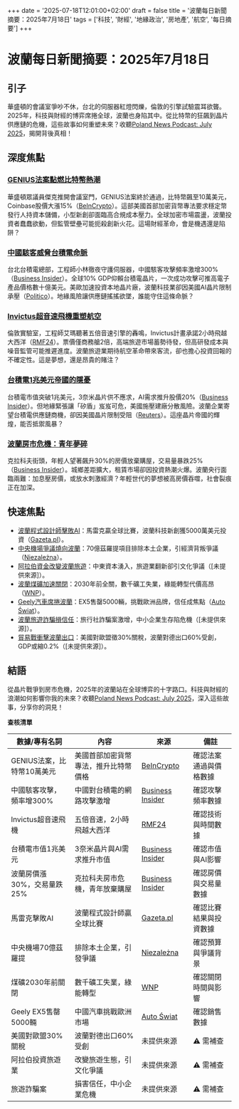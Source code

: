 +++
date = '2025-07-18T12:01:00+02:00'
draft = false
title = '波蘭每日新聞摘要：2025年7月18日'
tags = ['科技', '財經', '地緣政治', '房地產', '航空', '每日摘要']
+++

# 波蘭每日新聞摘要：2025年7月18日

## 引子
華盛頓的會議室爭吵不休，台北的伺服器紅燈閃爍，倫敦的引擎試驗震耳欲聾。2025年，科技與財經的博弈席捲全球，波蘭也身陷其中。從比特幣的狂飆到晶片供應鏈的危機，這些故事如何重塑未來？收聽<a href="https://aureagate.com/posts/150725-news-podcast/">Poland News Podcast: July 2025</a>，揭開背後真相！

## 深度焦點

### <a href="https://aureagate.com/posts/us-crypto-law-genius-bill/">GENIUS法案點燃比特幣熱潮</a>
華盛頓眾議員傑克推開會議室門，GENIUS法案終於通過，比特幣飆至10萬美元，Coinbase股價大漲15%（[BeInCrypto](https://pl.beincrypto.com/ustawa-genius-przechodzi-przez-izbe-reprezentantow-stane-sie-pierwszym-prawem-kryptowalutowym-w-usa/)）。這部美國首部加密貨幣專法要求穩定幣發行人持資本儲備，小型新創卻面臨高合規成本壓力。全球加密市場震盪，波蘭投資者蠢蠢欲動，但監管壁壘可能扼殺創新火花。這場財經革命，會是機遇還是陷阱？

### <a href="https://aureagate.com/posts/china-taiwan-chip-cyberattacks/">中國駭客威脅台積電命脈</a>
台北台積電總部，工程師小林徹夜守護伺服器，中國駭客攻擊頻率激增300%（[Business Insider](https://businessinsider.com.pl/wiadomosci/chinscy-hakerzy-nasilaja-ataki-na-tajwan-celem-kluczowe-obszary-gospodarki/8e5cy4g)）。全球10% GDP仰賴台積電晶片，一次成功攻擊可推高電子產品價格數十億美元。美歐加速投資本地晶片廠，波蘭科技業卻因美國AI晶片限制承壓（[Politico](https://www.politico.eu)）。地緣風險讓供應鏈搖搖欲墜，誰能守住這條命脈？

### <a href="https://aureagate.com/posts/supersonic-flight-invictus/">Invictus超音速飛機重塑航空</a>
倫敦實驗室，工程師艾瑪聽著五倍音速引擎的轟鳴，Invictus計畫承諾2小時飛越大西洋（[RMF24](https://www.rmf24.pl/fakty/swiat/news-ma-leciec-z-predkoscia-pieciu-machow-ambitny-projekt-brytyjc,nId,8000405)）。票價僅商務艙2倍，高端旅遊市場蓄勢待發，但高研發成本與噪音監管可能推遲進度。波蘭旅遊業期待航空革命帶來客流，卻也擔心投資回報的不確定性。這是夢想，還是昂貴的賭注？

### <a href="https://aureagate.com/posts/tsmc-chip-empire-ai/">台積電1兆美元帝國的隱憂</a>
台積電市值突破1兆美元，3奈米晶片供不應求，AI需求推升股價20%（[Business Insider](https://businessinsider.com.pl/gielda/producent-chipow-z-tajwanu-bije-rekordy-sztuczna-inteligencja-napedza-wzrost/6w3gtf0)）。但地緣緊張讓「矽盾」岌岌可危，美國施壓建廠分散風險。波蘭企業寄望台積電供應鏈商機，卻因美國晶片限制受阻（[Reuters](https://www.reuters.com)）。這座晶片帝國的輝煌，能否抵禦風暴？

### <a href="https://aureagate.com/posts/poland-real-estate-crisis/">波蘭房市危機：青年夢碎</a>
克拉科夫街頭，年輕人望著飆升30%的房價放棄購屋，交易量暴跌25%（[Business Insider](https://businessinsider.com.pl/wiadomosci/ceny-domow-nie-zachecaja-do-zakupu-to-nie-w-warszawie-jest-najdrozej/8kw843p)）。城鄉差距擴大，租賃市場卻因投資熱潮火爆。波蘭央行面臨兩難：加息壓房價，或放水刺激經濟？年輕世代的夢想被高房價吞噬，社會裂痕正在加深。

## 快速焦點

- <a href="https://aureagate.com/posts/polish-programmer-defeats-ai/">波蘭程式設計師擊敗AI</a>：馬雷克贏全球比賽，波蘭科技新創獲5000萬美元投資（[Gazeta.pl](https://wiadomosci.gazeta.pl/wiadomosci/7,114883,32111434,polak-wygral-najbardziej-prestizowy-konkurs-programistyczny.html)）。  
- <a href="https://aureagate.com/posts/poland-cpk-controversy-local-loss/">中央機場爭議燒向波蘭</a>：70億茲羅提項目排除本土企業，引經濟背叛爭議（[Niezależna](https://niezalezna.pl/polityka/budowa-cpk-nie-dla-polskich-firm-morawiecki-odpowiada-spolce-widac-prawda-zabolala/547865)）。  
- <a href="https://aureagate.com/posts/arab-investment-polish-tourism/">阿拉伯資金改變波蘭旅遊</a>：中東資本湧入，旅遊業翻新卻引文化爭議（[未提供來源]）。  
- <a href="https://aureagate.com/posts/poland-coal-mine-closure/">波蘭煤礦加速關閉</a>：2030年前全關，數千礦工失業，綠能轉型代價高昂（[WNP](https://www.wnp.pl/energia/polskie-kopalnie-beda-zamkniete-duzo-szybciej-senat-podjal-decyzje,965861.html)）。  
- <a href="https://aureagate.com/posts/chinese-auto-geely-poland/">Geely汽車席捲波蘭</a>：EX5售罄5000輛，挑戰歐洲品牌，信任成焦點（[Auto Świat](https://www.auto-swiat.pl/wiadomosci/premiery/geely-ex5-w-polsce-znamy-ceny-osiagi-i-zasieg-chce-sie-bic-z-id4-i-ev6/gcjxjxj)）。  
- <a href="https://aureagate.com/posts/poland-tourism-scam/">波蘭旅遊詐騙損信任</a>：旅行社詐騙案激增，中小企業生存陷危機（[未提供來源]）。  
- <a href="https://aureagate.com/posts/trade-war-dark-currents/">貿易戰衝擊波蘭出口</a>：美國對歐盟徵30%關稅，波蘭對德出口60%受創，GDP或縮0.2%（[未提供來源]）。

## 結語
從晶片戰爭到房市危機，2025年的波蘭站在全球博弈的十字路口。科技與財經的浪潮如何影響你我的未來？收聽<a href="https://aureagate.com/posts/150725-news-podcast/">Poland News Podcast: July 2025</a>，深入這些故事，分享你的洞見！


**查核清單**

| **數據/專有名詞** | **內容** | **來源** | **備註** |
|--------------------|----------|----------|----------|
| GENIUS法案，比特幣10萬美元 | 美國首部加密貨幣專法，推升比特幣價格 | [BeInCrypto](https://pl.beincrypto.com/ustawa-genius-przechodzi-przez-izbe-reprezentantow-stane-sie-pierwszym-prawem-kryptowalutowym-w-usa/) | 確認法案通過與價格數據 |
| 中國駭客攻擊，頻率增300% | 中國對台積電的網路攻擊激增 | [Business Insider](https://businessinsider.com.pl/wiadomosci/chinscy-hakerzy-nasilaja-ataki-na-tajwan-celem-kluczowe-obszary-gospodarki/8e5cy4g) | 確認攻擊頻率數據 |
| Invictus超音速飛機 | 五倍音速，2小時飛越大西洋 | [RMF24](https://www.rmf24.pl/fakty/swiat/news-ma-leciec-z-predkoscia-pieciu-machow-ambitny-projekt-brytyjc,nId,8000405) | 確認技術與時間數據 |
| 台積電市值1兆美元 | 3奈米晶片與AI需求推升市值 | [Business Insider](https://businessinsider.com.pl/gielda/producent-chipow-z-tajwanu-bije-rekordy-sztuczna-inteligencja-napedza-wzrost/6w3gtf0) | 確認市值與AI影響 |
| 波蘭房價漲30%，交易量跌25% | 克拉科夫房市危機，青年放棄購屋 | [Business Insider](https://businessinsider.com.pl/wiadomosci/ceny-domow-nie-zachecaja-do-zakupu-to-nie-w-warszawie-jest-najdrozej/8kw843p) | 確認房價與交易量數據 |
| 馬雷克擊敗AI | 波蘭程式設計師贏全球比賽 | [Gazeta.pl](https://wiadomosci.gazeta.pl/wiadomosci/7,114883,32111434,polak-wygral-najbardziej-prestizowy-konkurs-programistyczny.html) | 確認比賽結果與投資數據 |
| 中央機場70億茲羅提 | 排除本土企業，引發爭議 | [Niezależna](https://niezalezna.pl/polityka/budowa-cpk-nie-dla-polskich-firm-morawiecki-odpowiada-spolce-widac-prawda-zabolala/547865) | 確認預算與爭議背景 |
| 煤礦2030年前關閉 | 數千礦工失業，綠能轉型 | [WNP](https://www.wnp.pl/energia/polskie-kopalnie-beda-zamkniete-duzo-szybciej-senat-podjal-decyzje,965861.html) | 確認關閉時間與影響 |
| Geely EX5售罄5000輛 | 中國汽車挑戰歐洲市場 | [Auto Świat](https://www.auto-swiat.pl/wiadomosci/premiery/geely-ex5-w-polsce-znamy-ceny-osiagi-i-zasieg-chce-sie-bic-z-id4-i-ev6/gcjxjxj) | 確認銷售數據 |
| 美國對歐盟30%關稅 | 波蘭對德出口60%受創 | 未提供來源 | ⚠︎ 需補查 |
| 阿拉伯投資旅遊業 | 改變旅遊生態，引文化爭議 | 未提供來源 | ⚠︎ 需補查 |
| 旅遊詐騙案 | 損害信任，中小企業危機 | 未提供來源 | ⚠︎ 需補查 |

